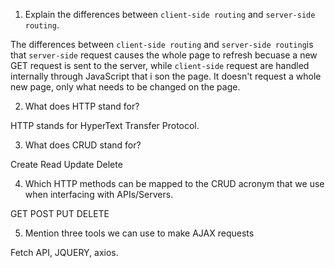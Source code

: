 1.  Explain the differences between `client-side routing` and `server-side routing`.

The differences between `client-side routing` and `server-side routing`is that `server-side` request causes the whole page to refresh becuase a new GET request is sent to the server, while `client-side` request are handled internally through JavaScript that i son the page. It doesn't request a whole new page, only what needs to be changed on the page.

2.  What does HTTP stand for?

HTTP stands for HyperText Transfer Protocol.

3.  What does CRUD stand for?

Create
Read
Update
Delete

4.  Which HTTP methods can be mapped to the CRUD acronym that we use when interfacing with APIs/Servers.

GET
POST
PUT
DELETE

5.  Mention three tools we can use to make AJAX requests

Fetch API, JQUERY, axios.
